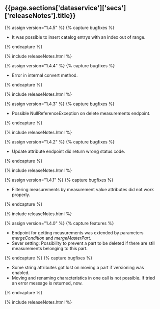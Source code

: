 <h2 id="{{page.sections['dataservice']['secs']['releaseNotes'].anchor}}">{{page.sections['dataservice']['secs']['releaseNotes'].title}}</h2>

<p></p>

{% assign version="1.4.5" %}
{% capture bugfixes %}
    <ul><li>It was possible to insert catalog entrys with an index out of range.</li></ul>
{% endcapture %}

{% include releaseNotes.html %}

{% assign version="1.4.4" %}
{% capture bugfixes %}
    <ul><li>Error in internal convert method.</li></ul>
{% endcapture %}

{% include releaseNotes.html %}

{% assign version="1.4.3" %}
{% capture bugfixes %}
    <ul><li>Possible NullReferenceException on delete measurements endpoint.</li></ul>
{% endcapture %}

{% include releaseNotes.html %}

{% assign version="1.4.2" %}
{% capture bugfixes %}
    <ul><li>Update attribute endpoint did return wrong status code.</li></ul>
{% endcapture %}

{% include releaseNotes.html %}

{% assign version="1.4.1" %}
{% capture bugfixes %}
    <ul><li>Filtering measurements by measurement value attributes did not work properly.</li></ul>
{% endcapture %}

{% include releaseNotes.html %}

{% assign version="1.4.0" %}
{% capture features %}
    <ul>
    <li>Endpoint for getting measurements was extended by parameters <i>mergeCondition</i> and <i>mergeMasterPart</i>.</li>
    <li>Sever setting: Possibility to prevent a part to be deleted if there are still measurements belonging to this part.</li>
    </ul>
{% endcapture %}
{% capture bugfixes %}
    <ul>
    <li>Some string attributes got lost on moving a part if versioning was enabled.</li>
    <li>Moving and renaming characteristics in one call is not possible. If tried an error message is returned, now.</li>
    </ul>
{% endcapture %}

{% include releaseNotes.html %}
